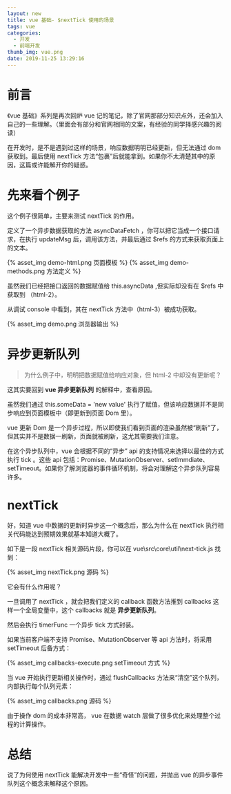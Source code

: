 ```yaml
---
layout: new
title: vue 基础- $nextTick 使用的场景
tags: vue
categories:
  - 开发
  - 前端开发
thumb_img: vue.png
date: 2019-11-25 13:29:16
---
```



# 前言

《vue 基础》系列是再次回炉 vue 记的笔记，除了官网那部分知识点外，还会加入自己的一些理解。（里面会有部分和官网相同的文案，有经验的同学择感兴趣的阅读）

在开发时，是不是遇到过这样的场景，响应数据明明已经更新，但无法通过 dom 获取到。最后使用 nextTick 方法“包裹”后就能拿到。如果你不太清楚其中的原因，这篇或许能解开你的疑惑。

# 先来看个例子

这个例子很简单，主要来测试 nextTick 的作用。

定义了一个异步数据获取的方法 asyncDataFetch ，你可以把它当成一个接口请求，在执行 updateMsg 后，调用该方法，并最后通过 \$refs 的方式来获取页面上的文本。

{% asset_img demo-html.png  页面模板 %}
{% asset_img demo-methods.png  方法定义 %}

虽然我们已经把接口返回的数据赋值给 this.asyncData ,但实际却没有在 \$refs 中获取到 （html-2）。

从调试 console 中看到，其在 nextTick 方法中（html-3）被成功获取。

{% asset_img demo.png  浏览器输出 %}

# 异步更新队列

> 为什么例子中，明明把数据赋值给响应对象，但 html-2 中却没有更新呢？

这其实要回到 **vue 异步更新队列** 的解释中，查看原因。

虽然我们通过 this.someData = 'new value' 执行了赋值，但该响应数据并不是同步响应到页面模板中（即更新到页面 Dom 里）。

vue 更新 Dom 是一个异步过程，所以即使我们看到页面的渲染虽然被“刷新”了，但其实并不是数据一刷新，页面就被刷新，这尤其需要我们注意。

在这个异步队列中，vue 会根据不同的“异步” api 的支持情况来选择以最佳的方式执行 tick 。这些 api 包括：Promise、MutationObserver、setImmdiate、setTimeout。如果你了解浏览器的事件循环机制，将会对理解这个异步队列容易许多。

# nextTick

好，知道 vue 中数据的更新时异步这一个概念后，那么为什么在 nextTick 执行相关代码能达到预期效果就基本知道大概了。

如下是一段 nextTick 相关源码片段，你可以在 vue\src\core\util\next-tick.js 找到：

{% asset_img nextTick.png  源码 %}

它会有什么作用呢？

一旦调用了 nextTick ，就会把我们定义的 callback 函数方法推到 callbacks 这样一个全局变量中，这个 callbacks 就是 **异步更新队列**。

然后会执行 timerFunc 一个异步 tick 方式封装。

如果当前客户端不支持 Promise、MutationObserver 等 api 方法时，将采用 setTimeout 后备方式：

{% asset_img callbacks-execute.png  setTimeout 方式 %}

当 vue 开始执行更新相关操作时，通过 flushCallbacks 方法来“清空”这个队列，内部执行每个队列元素：

{% asset_img callbacks.png  源码 %}

由于操作 dom 的成本非常高， vue 在数据 watch 层做了很多优化来处理整个过程的计算操作。

# 总结

说了为何使用 nextTick 能解决开发中一些“奇怪”的问题，并抛出 vue 的异步事件队列这个概念来解释这个原因。
